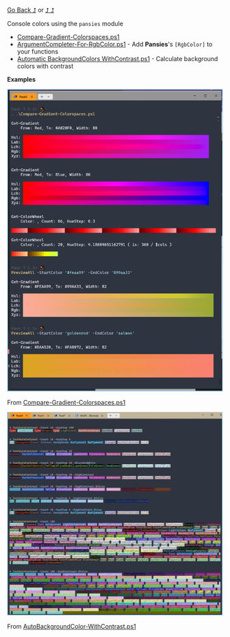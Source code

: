 [Go Back ⮥](./..) or [⮥ ⮥](./../../readme.md)

Console colors using the `pansies` module

- [Compare-Gradient-Colorspaces.ps1](./Compare-Gradient-Colorspaces.ps1)
- [ArgumentCompleter-For-RgbColor.ps1](./ArgumentCompleter-For-RgbColor.ps1) - Add **Pansies**'s `[RgbColor]` to your functions
- [Automatic BackgroundColors WithContrast.ps1](./AutoBackgroundColor-WithContrast.ps1) - Calculate background colors with contrast


**Examples**

![img](./screenshot/Compare-Gradient-Colorspaces.png)

From [Compare-Gradient-Colorspaces.ps1](./Compare-Gradient-Colorspaces.ps1)

![img](./screenshot/AutoBackgroundColor-WithContrast.png)

From [AutoBackgroundColor-WithContrast.ps1](./AutoBackgroundColor-WithContrast.ps1)